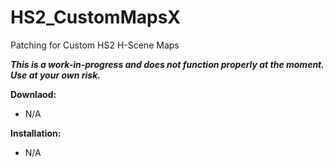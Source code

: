 # HS2_CustomMapsX
 Patching for Custom HS2 H-Scene Maps

***This is a work-in-progress and does not function properly at the moment. Use at your own risk.***

**Downlaod:**
 - N/A

**Installation:**
 - N/A
